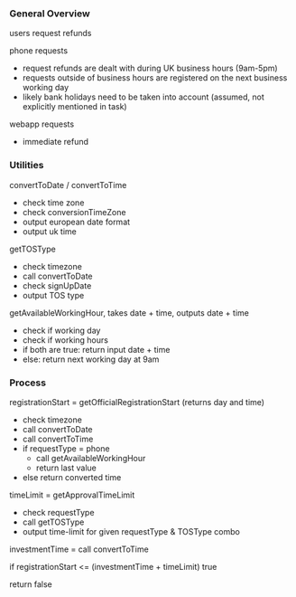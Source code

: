 ### General Overview
users request refunds

phone requests
- request refunds are dealt with during UK business hours (9am-5pm)
- requests outside of business hours are registered on the next business working day
- likely bank holidays need to be taken into account (assumed, not explicitly mentioned in task)

webapp requests
- immediate refund

### Utilities

convertToDate / convertToTime
- check time zone
- check conversionTimeZone
- output european date format
- output uk time

getTOSType
- check timezone
- call convertToDate
- check signUpDate
- output TOS type

getAvailableWorkingHour, takes date + time, outputs date + time
- check if working day
- check if working hours
- if both are true: return input date + time
- else: return next working day at 9am

### Process

registrationStart = getOfficialRegistrationStart (returns day and time)
- check timezone
- call convertToDate
- call convertToTime
- if requestType = phone
	- call getAvailableWorkingHour
	- return last value
- else return converted time

timeLimit = getApprovalTimeLimit
- check requestType
- call getTOSType
- output time-limit for given requestType & TOSType combo

investmentTime = call convertToTime

if registrationStart <= (investmentTime + timeLimit)
true

return false
